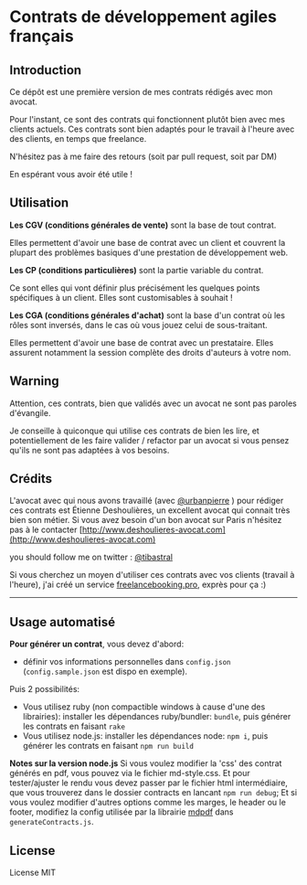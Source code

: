 # Contrats de développement agiles français

## Introduction

Ce dépôt est une première version de mes contrats rédigés avec mon avocat.

Pour l'instant, ce sont des contrats qui fonctionnent plutôt bien avec
mes clients actuels. Ces contrats sont bien adaptés pour le travail à l'heure
avec des clients, en temps que freelance.

N'hésitez pas à me faire des retours (soit par pull request, soit par DM)

En espérant vous avoir été utile !

## Utilisation

**Les CGV (conditions générales de vente)** sont la base de tout contrat.

Elles permettent d'avoir une base de contrat avec un client et couvrent la
plupart des problèmes basiques d'une prestation de développement web.

**Les CP (conditions particulières)** sont la partie variable du contrat.

Ce sont elles qui vont définir plus précisément les quelques points spécifiques
à un client. Elles sont customisables à souhait !

**Les CGA (conditions générales d'achat)** sont la base d'un contrat où les rôles sont inversés, dans le cas où vous jouez celui de sous-traitant.

Elles permettent d'avoir une base de contrat avec un prestataire. Elles assurent notamment la session complète des droits d'auteurs à votre nom. 

## Warning

Attention, ces contrats, bien que validés avec un avocat ne sont pas paroles
d'évangile.

Je conseille à quiconque qui utilise ces contrats de bien les lire, et
potentiellement de les faire valider / refactor par un avocat si vous
pensez qu'ils ne sont pas adaptées à vos besoins.


## Crédits

L'avocat avec qui nous avons travaillé (avec [@urbanpierre](http://twitter.com/urbanpierre) ) pour rédiger ces contrats est Étienne
Deshoulières, un excellent avocat qui connait très bien son métier.
Si vous avez besoin d'un bon avocat sur Paris n'hésitez pas à le contacter
[http://www.deshoulieres-avocat.com](http://www.deshoulieres-avocat.com)

you should follow me on twitter : [@tibastral](http://twitter.com/tibastral)

Si vous cherchez un moyen d'utiliser ces contrats avec vos clients (travail à l'heure), j'ai créé un service [freelancebooking.pro](http://freelancebooking.pro/), exprès pour ça :)


----

## Usage automatisé

**Pour générer un contrat**, vous devez d'abord:

* définir vos informations personnelles dans `config.json` (`config.sample.json` est dispo en exemple).

Puis 2 possibilités:
* Vous utilisez ruby (non compactible windows à cause d'une des librairies): installer les dépendances ruby/bundler: `bundle`, puis générer les contrats en faisant `rake`
* Vous utilisez node.js: installer les dépendances node: `npm i`, puis générer les contrats en faisant `npm run build` 

**Notes sur la version node.js**
Si vous voulez modifier la 'css' des contrat générés en pdf, vous pouvez via le fichier md-style.css. Et pour tester/ajuster le rendu vous devez passer par le fichier html intermédiaire, que vous trouverez dans le dossier contracts en lancant `npm run debug`;
Et si vous voulez modifier d'autres options comme les marges, le header ou le footer, modifiez la config utilisée par la librairie [mdpdf](https://github.com/BlueHatbRit/mdpdf) dans `generateContracts.js`.

## License

License MIT
